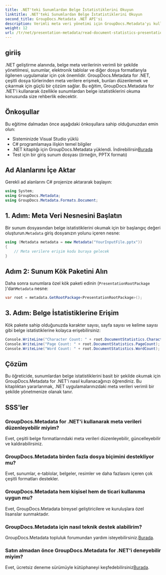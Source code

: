 ```yaml
---
title: .NET'teki Sunumlardan Belge İstatistiklerini Okuyun
linktitle: .NET'teki Sunumlardan Belge İstatistiklerini Okuyun
second_title: GroupDocs.Metadata .NET API'si
description: Verimli meta veri yönetimi için GroupDocs.Metadata'yı kullanarak .NET'teki sunumlardan belge istatistiklerini nasıl okuyacağınızı öğrenin.
weight: 12
url: /tr/net/presentation-metadata/read-document-statistics-presentations/
---
```

## giriiş
.NET geliştirme alanında, belge meta verilerinin verimli bir şekilde yönetilmesi, sunumlar, elektronik tablolar ve diğer dosya formatlarıyla ilgilenen uygulamalar için çok önemlidir. GroupDocs.Metadata for .NET, çeşitli dosya türlerinden meta verilere erişmek, bunları düzenlemek ve çıkarmak için güçlü bir çözüm sağlar. Bu eğitim, GroupDocs.Metadata for .NET'i kullanarak özellikle sunumlardan belge istatistiklerini okuma konusunda size rehberlik edecektir.
## Önkoşullar
Bu eğitime dalmadan önce aşağıdaki önkoşullara sahip olduğunuzdan emin olun:
- Sisteminizde Visual Studio yüklü
- C# programlamaya ilişkin temel bilgiler
- .NET kitaplığı için GroupDocs.Metadata yüklendi. İndirebilirsin[Burada](https://releases.groupdocs.com/metadata/net/)
- Test için bir giriş sunum dosyası (örneğin, PPTX formatı)

## Ad Alanlarını İçe Aktar
Gerekli ad alanlarını C# projenize aktararak başlayın:
```csharp
using System;
using GroupDocs.Metadata;
using GroupDocs.Metadata.Formats.Document;
```
## 1. Adım: Meta Veri Nesnesini Başlatın
 Bir sunum dosyasından belge istatistiklerini okumak için bir başlangıç değeri oluşturun.`Metadata` giriş dosyanızın yolunu içeren nesne:
```csharp
using (Metadata metadata = new Metadata("YourInputFile.pptx"))
{
    // Meta verilere erişim kodu buraya gelecek
}
```
## Adım 2: Sunum Kök Paketini Alın
Daha sonra sunumlara özel kök paketi edinin (`PresentationRootPackage` )'dan`Metadata` nesne:
```csharp
var root = metadata.GetRootPackage<PresentationRootPackage>();
```
## 3. Adım: Belge İstatistiklerine Erişim
Kök pakete sahip olduğunuzda karakter sayısı, sayfa sayısı ve kelime sayısı gibi belge istatistiklerine kolayca erişebilirsiniz:
```csharp
Console.WriteLine("Character Count: " + root.DocumentStatistics.CharacterCount);
Console.WriteLine("Page Count: " + root.DocumentStatistics.PageCount);
Console.WriteLine("Word Count: " + root.DocumentStatistics.WordCount);
```

## Çözüm
Bu öğreticide, sunumlardan belge istatistiklerini basit bir şekilde okumak için GroupDocs.Metadata for .NET'i nasıl kullanacağınızı öğrendiniz. Bu kitaplıktan yararlanmak, .NET uygulamalarınızdaki meta verileri verimli bir şekilde yönetmenize olanak tanır.

## SSS'ler
### GroupDocs.Metadata for .NET'i kullanarak meta verileri düzenleyebilir miyim?
Evet, çeşitli belge formatlarındaki meta verileri düzenleyebilir, güncelleyebilir ve kaldırabilirsiniz.
### GroupDocs.Metadata birden fazla dosya biçimini destekliyor mu?
Evet, sunumlar, e-tablolar, belgeler, resimler ve daha fazlasını içeren çok çeşitli formatları destekler.
### GroupDocs.Metadata hem kişisel hem de ticari kullanıma uygun mu?
Evet, GroupDocs.Metadata bireysel geliştiricilere ve kuruluşlara özel lisanslar sunmaktadır.
### GroupDocs.Metadata için nasıl teknik destek alabilirim?
 GroupDocs.Metadata topluluk forumundan yardım isteyebilirsiniz.[Burada](https://forum.groupdocs.com/c/metadata/14).
### Satın almadan önce GroupDocs.Metadata for .NET'i deneyebilir miyim?
 Evet, ücretsiz deneme sürümüyle kütüphaneyi keşfedebilirsiniz[Burada](https://releases.groupdocs.com/).